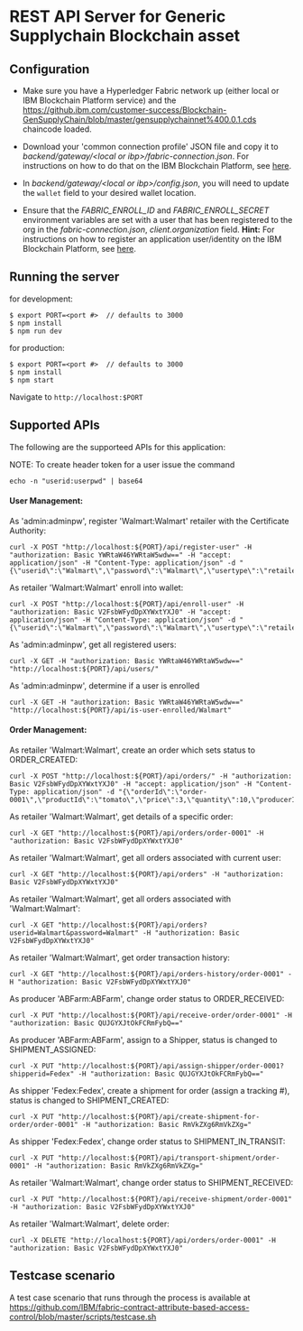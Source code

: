 

# REST API Server for Generic Supplychain Blockchain asset


## Configuration

- Make sure you have a Hyperledger Fabric network up (either local or IBM Blockchain Platform service) and the https://github.ibm.com/customer-success/Blockchain-GenSupplyChain/blob/master/gensupplychainnet%400.0.1.cds chaincode loaded. 

- Download your 'common connection profile' JSON file and copy it to *backend/gateway/\<local or ibp\>/fabric-connection.json*. For instructions on how to do that on the IBM Blockchain Platform, see [here](https://cloud.ibm.com/docs/services/blockchain/howto?topic=blockchain-ibp-console-app#ibp-console-app-profile).

- In *backend/gateway/\<local or ibp\>/config.json*, you will need to update the `wallet` field to your desired wallet location. 

- Ensure that the *FABRIC_ENROLL_ID* and *FABRIC_ENROLL_SECRET* environment variables are set with a user that has been registered to the org in the *fabric-connection.json*, *client.organization* field. **Hint:** For instructions on how to register an application user/identity on the IBM Blockchain Platform, see [here](https://cloud.ibm.com/docs/services/blockchain/howto?topic=blockchain-ibp-console-app#ibp-console-app-identities).

## Running the server
for development:
```
$ export PORT=<port #>  // defaults to 3000
$ npm install
$ npm run dev
```
for production:
```
$ export PORT=<port #>  // defaults to 3000
$ npm install
$ npm start
```
Navigate to `http://localhost:$PORT`
## Supported APIs

The following are the supporteed APIs for this application:

NOTE: To create header token for a user issue the command 
```
echo -n "userid:userpwd" | base64
```
#### User Management:
As 'admin:adminpw', register 'Walmart:Walmart' retailer with the Certificate Authority:
```
curl -X POST "http://localhost:${PORT}/api/register-user" -H "authorization: Basic YWRtaW46YWRtaW5wdw==" -H "accept: application/json" -H "Content-Type: application/json" -d "{\"userid\":\"Walmart\",\"password\":\"Walmart\",\"usertype\":\"retailer\"}"
```
As retailer 'Walmart:Walmart' enroll into wallet:
```
curl -X POST "http://localhost:${PORT}/api/enroll-user" -H "authorization: Basic V2FsbWFydDpXYWxtYXJ0" -H "accept: application/json" -H "Content-Type: application/json" -d "{\"userid\":\"Walmart\",\"password\":\"Walmart\",\"usertype\":\"retailer\"}"
```
As 'admin:adminpw', get all registered users:
```
curl -X GET -H "authorization: Basic YWRtaW46YWRtaW5wdw==" "http://localhost:${PORT}/api/users/" 
```
As 'admin:adminpw', determine if a user is enrolled
```
curl -X GET -H "authorization: Basic YWRtaW46YWRtaW5wdw==" "http://localhost:${PORT}/api/is-user-enrolled/Walmart"
```
#### Order Management:
As retailer 'Walmart:Walmart', create an order which sets status to ORDER_CREATED:
```
curl -X POST "http://localhost:${PORT}/api/orders/" -H "authorization: Basic V2FsbWFydDpXYWxtYXJ0" -H "accept: application/json" -H "Content-Type: application/json" -d "{\"orderId\":\"order-0001\",\"productId\":\"tomato\",\"price\":3,\"quantity\":10,\"producerId\":\"ABFarm\",\"retailerId\":\"Walmart\"}"
```
As retailer 'Walmart:Walmart', get details of a specific order:
```
curl -X GET "http://localhost:${PORT}/api/orders/order-0001" -H "authorization: Basic V2FsbWFydDpXYWxtYXJ0" 
```
As retailer 'Walmart:Walmart', get all orders associated with current user:
```
curl -X GET "http://localhost:${PORT}/api/orders" -H "authorization: Basic V2FsbWFydDpXYWxtYXJ0" 
```
As retailer 'Walmart:Walmart', get all orders associated with 'Walmart:Walmart':
```
curl -X GET "http://localhost:${PORT}/api/orders?userid=Walmart&password=Walmart" -H "authorization: Basic V2FsbWFydDpXYWxtYXJ0" 
```
As retailer 'Walmart:Walmart', get order transaction history:
```
curl -X GET "http://localhost:${PORT}/api/orders-history/order-0001" -H "authorization: Basic V2FsbWFydDpXYWxtYXJ0" 
```
As producer 'ABFarm:ABFarm', change order status to ORDER_RECEIVED:
```
curl -X PUT "http://localhost:${PORT}/api/receive-order/order-0001" -H "authorization: Basic QUJGYXJtOkFCRmFybQ==" 
```
As producer 'ABFarm:ABFarm', assign to a Shipper, status is changed to SHIPMENT_ASSIGNED:
```
curl -X PUT "http://localhost:${PORT}/api/assign-shipper/order-0001?shipperid=Fedex" -H "authorization: Basic QUJGYXJtOkFCRmFybQ==" 
```
As shipper 'Fedex:Fedex', create a shipment for order (assign a tracking #), status is changed to SHIPMENT_CREATED:
```
curl -X PUT "http://localhost:${PORT}/api/create-shipment-for-order/order-0001" -H "authorization: Basic RmVkZXg6RmVkZXg=" 
```
As shipper 'Fedex:Fedex', change order status to SHIPMENT_IN_TRANSIT:
```
curl -X PUT "http://localhost:${PORT}/api/transport-shipment/order-0001" -H "authorization: Basic RmVkZXg6RmVkZXg=" 
```
As retailer 'Walmart:Walmart', change order status to SHIPMENT_RECEIVED:
```
curl -X PUT "http://localhost:${PORT}/api/receive-shipment/order-0001" -H "authorization: Basic V2FsbWFydDpXYWxtYXJ0"  
```
As retailer 'Walmart:Walmart', delete order:
```
curl -X DELETE "http://localhost:${PORT}/api/orders/order-0001" -H "authorization: Basic V2FsbWFydDpXYWxtYXJ0"  
```

## Testcase scenario

A test case scenario that runs through the process is available at 
https://github.com/IBM/fabric-contract-attribute-based-access-control/blob/master/scripts/testcase.sh

